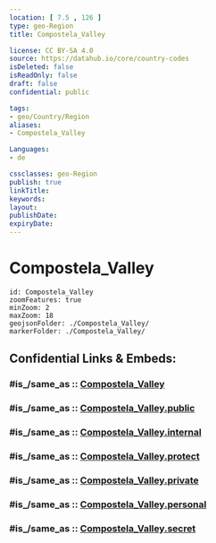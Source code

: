 ```yaml
---
location: [ 7.5 , 126 ] 
type: geo-Region
title: Compostela_Valley

license: CC BY-SA 4.0
source: https://datahub.io/core/country-codes
isDeleted: false
isReadOnly: false
draft: false
confidential: public

tags:
- geo/Country/Region
aliases:
- Compostela_Valley

Languages:
- de

cssclasses: geo-Region
publish: true
linkTitle: 
keywords: 
layout: 
publishDate: 
expiryDate: 
---
```


# Compostela_Valley

```leaflet
id: Compostela_Valley
zoomFeatures: true 
minZoom: 2 
maxZoom: 18
geojsonFolder: ./Compostela_Valley/
markerFolder: ./Compostela_Valley/
```


## Confidential Links & Embeds: 

### #is_/same_as :: [Compostela_Valley](/_Standards/Earth/Continent/Asia/Asia~South~East/Malay_Archipelago/Philippines/Regions~Philippines/Compostela_Valley.md) 

### #is_/same_as :: [Compostela_Valley.public](/_public/Earth/Continent/Asia/Asia~South~East/Malay_Archipelago/Philippines/Regions~Philippines/Compostela_Valley.public.md) 

### #is_/same_as :: [Compostela_Valley.internal](/_internal/Earth/Continent/Asia/Asia~South~East/Malay_Archipelago/Philippines/Regions~Philippines/Compostela_Valley.internal.md) 

### #is_/same_as :: [Compostela_Valley.protect](/_protect/Earth/Continent/Asia/Asia~South~East/Malay_Archipelago/Philippines/Regions~Philippines/Compostela_Valley.protect.md) 

### #is_/same_as :: [Compostela_Valley.private](/_private/Earth/Continent/Asia/Asia~South~East/Malay_Archipelago/Philippines/Regions~Philippines/Compostela_Valley.private.md) 

### #is_/same_as :: [Compostela_Valley.personal](/_personal/Earth/Continent/Asia/Asia~South~East/Malay_Archipelago/Philippines/Regions~Philippines/Compostela_Valley.personal.md) 

### #is_/same_as :: [Compostela_Valley.secret](/_secret/Earth/Continent/Asia/Asia~South~East/Malay_Archipelago/Philippines/Regions~Philippines/Compostela_Valley.secret.md)

